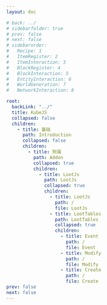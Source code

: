 ```yaml
---
layout: doc

# back: ../
# sidebarfolder: true
# prev: false
# next: false
# sidebarorder:
#   Recipe: 1
#   ItemRegister: 2
#   ItemInteraction: 3
#   BlockRegister: 4
#   BlockInteraction: 5
#   EntityInteraction: 6
#   WorldGeneration: 7
#   NetworkInteraction: 8

root:
  backLink: "../"
  title: KubeJS
  collapsed: false 
  children:
    - title: 基础
      path: Introduction
      collapsed: false
      children:
        - title: 附属
          path: Addon
          collapsed: true
          children:
            - title: LootJs
              path: LootJs
              collapsed: true
              children:
                - title: LootJs
                  path: /
                  file: LootJs
                - title: LootTables
                  path: LootTables
                  collapsed: true
                  children:
                    - title: Event
                      path: /
                      file: Event
                    - title: Modify
                      path: /
                      file: Modify
                    - title: Create
                      path: /
                      file: Create
prev: false
next: false
---
```

